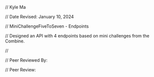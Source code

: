 // Kyle Ma

// Date Revised: January 10, 2024

// MiniChallengeFiveToSeven - Endpoints

// Designed an API with 4 endpoints based on mini challenges from the Combine.

// 

// Peer Reviewed By: 

// Peer Review: 